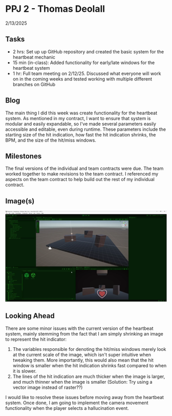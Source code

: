 # PPJ 2 - Thomas Deolall
2/13/2025

## Tasks
- 2 hrs: Set up up GitHub repository and created the basic system for the heartbeat mechanic
- 15 min (in-class): Added functionality for early/late windows for the heartbeat system
- 1 hr: Full team meeting on 2/12/25. Discussed what everyone will work on in the coming weeks and tested working with multiple different branches on GitHub

## Blog
The main thing I did this week was create functionality for the heartbeat system. As mentioned in my contract, I want to ensure that system is modular and easily expandable, so I've made several parameters easily accessible and editable, even during runtime. These parameters include the starting size of the hit indication, how fast the hit indication shrinks, the BPM, and the size of the hit/miss windows. 

## Milestones
The final versions of the individual and team contracts were due. The team worked together to make revisions to the team contract. I referenced my aspects on the team contract to help build out the rest of my individual contract.

## Image(s)
![image](assets/ppj2.png)


## Looking Ahead
There are some minor issues with the current version of the heartbeat system, mainly stemming from the fact that I am simply shrinking an image to represent the hit indicator:
1. The variables responsible for denoting the hit/miss windows merely look at the current scale of the image, which isn't super intuitive when tweaking them. More importantly, this would also mean that the hit window is smaller when the hit indication shrinks fast compared to when it is slower.
2. The lines of the hit indication are much thicker when the image is larger, and much thinner when the image is smaller (Solution: Try using a vector image instead of raster??)

I would like to resolve these issues before moving away from the heartbeat system. Once done, I am going to implement the camera movement functionality when the player selects a hallucination event.
